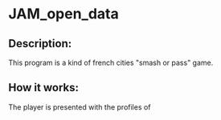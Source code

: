 # JAM_open_data

## Description:
This program is a kind of french cities "smash or pass" game.

## How it works:
The player is presented with the profiles of 

